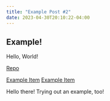 ```yaml
---
title: "Example Post #2"
date: 2023-04-30T20:10:22-04:00
---
```


## Example!

Hello, World!

[Repo](https://github.com/Starfall-Community/Starfall-Community)

[Example Item](https://www.wowhead.com/item=201790/renewed-proto-drake-embodiment-of-the-storm-eater)
[Example Item](https://www.wowhead.com/item=22492/dreamwalker-boots)

Hello there! Trying out an example, too!

